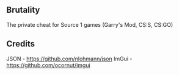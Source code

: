 ## Brutality

The private cheat for Source 1 games (Garry's Mod, CS:S, CS:GO)

## Credits

JSON - https://github.com/nlohmann/json
ImGui - https://github.com/ocornut/imgui
